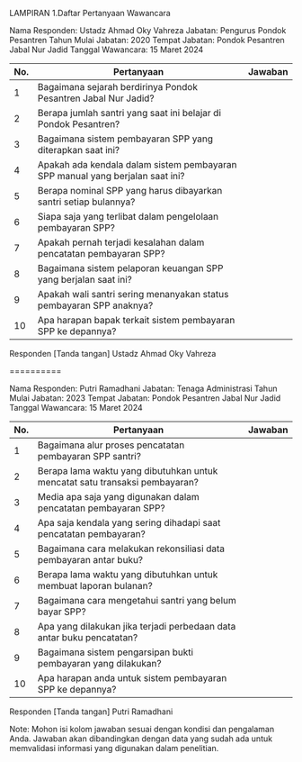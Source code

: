 LAMPIRAN
1.Daftar Pertanyaan Wawancara

Nama Responden: Ustadz Ahmad Oky Vahreza
Jabatan: Pengurus Pondok Pesantren
Tahun Mulai Jabatan: 2020
Tempat Jabatan: Pondok Pesantren Jabal Nur Jadid
Tanggal Wawancara: 15 Maret 2024

| No. | Pertanyaan | Jawaban |
|-----|------------|----------|
| 1 | Bagaimana sejarah berdirinya Pondok Pesantren Jabal Nur Jadid? | |
| 2 | Berapa jumlah santri yang saat ini belajar di Pondok Pesantren? | |
| 3 | Bagaimana sistem pembayaran SPP yang diterapkan saat ini? | |
| 4 | Apakah ada kendala dalam sistem pembayaran SPP manual yang berjalan saat ini? | |
| 5 | Berapa nominal SPP yang harus dibayarkan santri setiap bulannya? | |
| 6 | Siapa saja yang terlibat dalam pengelolaan pembayaran SPP? | |
| 7 | Apakah pernah terjadi kesalahan dalam pencatatan pembayaran SPP? | |
| 8 | Bagaimana sistem pelaporan keuangan SPP yang berjalan saat ini? | |
| 9 | Apakah wali santri sering menanyakan status pembayaran SPP anaknya? | |
| 10 | Apa harapan bapak terkait sistem pembayaran SPP ke depannya? | |

Responden
[Tanda tangan]
Ustadz Ahmad Oky Vahreza

==========

Nama Responden: Putri Ramadhani
Jabatan: Tenaga Administrasi
Tahun Mulai Jabatan: 2023
Tempat Jabatan: Pondok Pesantren Jabal Nur Jadid
Tanggal Wawancara: 15 Maret 2024

| No. | Pertanyaan | Jawaban |
|-----|------------|----------|
| 1 | Bagaimana alur proses pencatatan pembayaran SPP santri? | |
| 2 | Berapa lama waktu yang dibutuhkan untuk mencatat satu transaksi pembayaran? | |
| 3 | Media apa saja yang digunakan dalam pencatatan pembayaran SPP? | |
| 4 | Apa saja kendala yang sering dihadapi saat pencatatan pembayaran? | |
| 5 | Bagaimana cara melakukan rekonsiliasi data pembayaran antar buku? | |
| 6 | Berapa lama waktu yang dibutuhkan untuk membuat laporan bulanan? | |
| 7 | Bagaimana cara mengetahui santri yang belum bayar SPP? | |
| 8 | Apa yang dilakukan jika terjadi perbedaan data antar buku pencatatan? | |
| 9 | Bagaimana sistem pengarsipan bukti pembayaran yang dilakukan? | |
| 10 | Apa harapan anda untuk sistem pembayaran SPP ke depannya? | |

Responden
[Tanda tangan]
Putri Ramadhani

Note: Mohon isi kolom jawaban sesuai dengan kondisi dan pengalaman Anda. Jawaban akan dibandingkan dengan data yang sudah ada untuk memvalidasi informasi yang digunakan dalam penelitian.